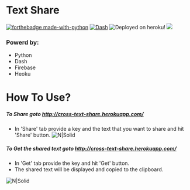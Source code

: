 # Text Share



[![forthebadge made-with-python](http://ForTheBadge.com/images/badges/made-with-python.svg)](https://www.python.org/)  [![Dash ](https://i.imgur.com/6MjAamA.png)](https://plotly.com/dash//) 
  ![Deployed on heroku!](https://github.com/gregsadetsky/heroku-ci-badge/raw/master/badges/succeeded.svg)
 ![](https://logos-download.com/wp-content/uploads/2016/09/Heroku_logo.png)
### Powerd by:
- Python
- Dash
- Firebase
- Heoku


# How To Use?

##### To Share goto http://cross-text-share.herokuapp.com/
- In 'Share' tab provide a key and the text that you want to share and hit 'Share' button.
![N|Solid](https://i.imgur.com/QJfR0HO.png)

#####  To Get the shared text goto http://cross-text-share.herokuapp.com/
- In 'Get' tab provide the key and hit 'Get' button.
- The shared text will be displayed and copied to the clipboard.

![N|Solid](https://i.imgur.com/KEBfhHN.png)

